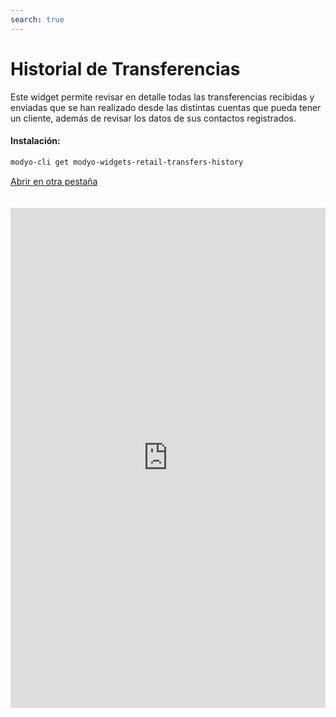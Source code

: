 ```yaml
---
search: true
---
```


# Historial de Transferencias

Este widget permite revisar en detalle todas las transferencias recibidas y enviadas que se han realizado desde las distintas cuentas que pueda tener un cliente, además de revisar los datos de sus contactos registrados.

#### Instalación:

```bash
modyo-cli get modyo-widgets-retail-transfers-history
```

[Abrir en otra pestaña](https://widgets-es.modyo.com/personas/historial-de-transferencias)

<iframe id="widgetFrame" src="https://widgets-es.modyo.com/personas/historial-de-transferencias" width="100%"  frameBorder="0" style="min-height:800px;overflow:auto;margin-top:20px;"/>

| Funcionalidad                    | Descripción                                                                                                                                                                                       |
| -------------------------------- | ------------------------------------------------------------------------------------------------------------------------------------------------------------------------------------------------- |
| Historial de Transferencias      | Muestra el detalle de las transferencias recibidas y enviadas desde la cuenta del cliente. Incluye el monto de la transferencia, el saldo disponible y el nombre del contacto, según corresponda. |
| Transferencias a Terceros        | Define que el widget sólo muestre información referida a las transferencias a terceros realizadas por el usuario.                                                                                 |
| Transferencias Entre mis cuentas | Define que el widget sólo muestre información referida a las transferencias realizadas entre las cuentas del usuario.                                                                             |
| Contactos                        | Permite revisar y editar la infomación de los contactos ya ingresados en la cuenta del usuario. Muestra información como nombre, banco, tipo de cuenta y número de cuenta.                        |
| Agregar contacto                 | Permite agregar nuevas cuentas de destino a la sección de Contacto. Incluye nombre, banco, tipo de cuenta, número de cuenta, RUT y correo electrónico del destinatario.                           |

<script>

  export default {
    mounted() {

      function setIframeHeightCO(id, ht) {
          var ifrm = document.getElementById(id);
          if(ifrm) {
            ifrm.style.height = ht + 4 + "px";
          }
      }
      // iframed document sends its height using postMessage
      function handleDocHeightMsg(e) {
          // check origin
          if ( e.origin === 'https://widgets-es.modyo.com' ) {
              // parse data
              var data = JSON.parse( e.data );

              console.log('data:', data)
              // check data object
              if ( data['docHeight'] ) {
                  setIframeHeightCO( 'widgetFrame', data['docHeight'] );
              } else {
                  setIframeHeightCO( 'widgetFrame', 700 );
              }
          }
      }

      // assign message handler
      if ( window.addEventListener ) {
          window.addEventListener('message', handleDocHeightMsg, false);
      }
    }
  }

</script>
